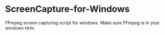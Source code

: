 # ScreenCapture-for-Windows

FFmpeg screen capturing script for windows. Make sure FFmpeg is in your windows `PATH`.
